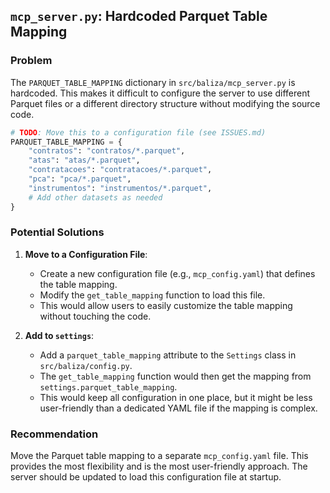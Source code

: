 ## `mcp_server.py`: Hardcoded Parquet Table Mapping

### Problem

The `PARQUET_TABLE_MAPPING` dictionary in `src/baliza/mcp_server.py` is hardcoded. This makes it difficult to configure the server to use different Parquet files or a different directory structure without modifying the source code.

```python
# TODO: Move this to a configuration file (see ISSUES.md)
PARQUET_TABLE_MAPPING = {
    "contratos": "contratos/*.parquet",
    "atas": "atas/*.parquet",
    "contratacoes": "contratacoes/*.parquet",
    "pca": "pca/*.parquet",
    "instrumentos": "instrumentos/*.parquet",
    # Add other datasets as needed
}
```

### Potential Solutions

1.  **Move to a Configuration File**:
    *   Create a new configuration file (e.g., `mcp_config.yaml`) that defines the table mapping.
    *   Modify the `get_table_mapping` function to load this file.
    *   This would allow users to easily customize the table mapping without touching the code.

2.  **Add to `settings`**:
    *   Add a `parquet_table_mapping` attribute to the `Settings` class in `src/baliza/config.py`.
    *   The `get_table_mapping` function would then get the mapping from `settings.parquet_table_mapping`.
    *   This would keep all configuration in one place, but it might be less user-friendly than a dedicated YAML file if the mapping is complex.

### Recommendation

Move the Parquet table mapping to a separate `mcp_config.yaml` file. This provides the most flexibility and is the most user-friendly approach. The server should be updated to load this configuration file at startup.
